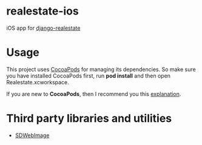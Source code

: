 realestate-ios
==============

iOS app for [django-realestate](https://github.com/wm3ndez/realestate)

Usage
==============

This project uses [CocoaPods](http://cocoapods.org/) for managing its dependencies. So make sure you have installed 
CocoaPods first, run **pod install** and then open Realestate.xcworkspace. 

If you are new to **CocoaPods**, then I recommend you this [explanation](http://nshipster.com/cocoapods/).

Third party libraries and utilities
==============

- [SDWebImage](https://github.com/rs/SDWebImage)
